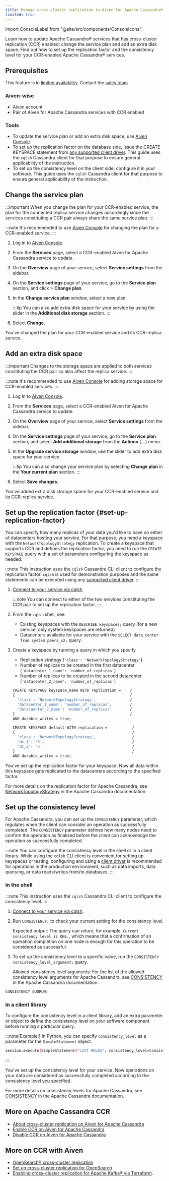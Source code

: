 ```yaml
---
title: Manage cross-cluster replication in Aiven for Apache Cassandra®
limited: true
---
```


import ConsoleLabel from "@site/src/components/ConsoleIcons";

Learn how to update Apache Cassandra® services that has cross-cluster replication (CCR) enabled: change the service plan and add an extra disk space. Find out how to set up the replication factor and the consistency level for your CCR-enabled Apache Cassandra® services.

## Prerequisites

This feature is in [limited availability](/docs/platform/concepts/beta_services).
Contact the [sales team](http://aiven.io/contact)

### Aiven-wise

-   Aiven account
-   Pair of Aiven for Apache Cassandra services with CCR enabled

### Tools
<!-- vale off -->
-   To update the service plan or add an extra disk space, use [Aiven
    Console](https://console.aiven.io/).
-   To set up the replication factor on the database side, issue the
    CREATE KEYSPACE statement from [any supported client
    driver](https://cassandra.apache.org/doc/latest/cassandra/getting_started/drivers.html).
    This guide uses the `cqlsh` Cassandra client for that purpose to
    ensure general applicability of the instruction.
-   To set up the consistency level on the client side, configure it in
    your software. This guide uses the `cqlsh` Cassandra client for that
    purpose to ensure general applicability of the instruction.
<!-- vale on -->

## Change the service plan

:::important
When you change the plan for your CCR-enabled service, the plan for the
connected replica service changes accordingly since the services
constituting a CCR pair always share the same service plan.
:::

:::note
It's recommended to use [Aiven Console](https://console.aiven.io/) for
changing the plan for a CCR-enabled service.
:::

1. Log in to [Aiven Console](https://console.aiven.io/).

1. From the **Services** page, select a CCR-enabled Aiven for Apache
    Cassandra service to update.

1. On the **Overview** page of your service, select **Service
    settings** from the sidebar.

1. On the **Service settings** page of your service, go to the
    **Service plan** section, and click <ConsoleLabel name="actions"/> > **Change plan**.

1. In the **Change service plan** window, select a new plan.

    :::tip
    You can also add extra disk space for your service by using the
    slider in the **Additional disk storage** section.
    :::

1. Select **Change**.

You've changed the plan for your CCR-enabled service and its
CCR-replica service.

## Add an extra disk space

:::important
Changes to the storage space are applied to both services constituting
the CCR pair so also affect the replica service.
:::

:::note
It's recommended to use [Aiven Console](https://console.aiven.io/) for
adding storage space for CCR-enabled services.
:::

1. Log in to [Aiven Console](https://console.aiven.io/).

1. From the **Services** page, select a CCR-enabled Aiven for Apache
    Cassandra service to update.

1. On the **Overview** page of your service, select **Service
    settings** from the sidebar.

1. On the **Service settings** page of your service, go to the
    **Service plan** section, and select **Add additional storage** from
    the **Actions** (**...**) menu.

1. In the **Upgrade service storage** window, use the slider to add
    extra disk space for your service.

    :::tip
    You can also change your service plan by selecting **Change plan**
    in the **Your current plan** section.
    :::

1. Select **Save changes**.

You've added extra disk storage space for your CCR-enabled service and
its CCR-replica service.

## Set up the replication factor {#set-up-replication-factor}

You can specify how many replicas of your data you'd like to have on
either of datacenters hosting your service. For that purpose, you need a
keyspace with the `NetworkTopologyStrategy` replication. To create a
keyspace that supports CCR and defines the replication factor, you need
to run the `CREATE KEYSPACE` query with a set of parameters configuring
the keyspace as needed.

:::note
This instruction uses the `cqlsh` Cassandra CLI client to configure the
replication factor. `cqlsh` is used for demonstration purposes and the
same statements can be executed using any [supported client
driver](https://cassandra.apache.org/doc/latest/cassandra/getting_started/drivers.html).
:::

1. [Connect to your service via cqlsh](/docs/products/cassandra/howto/connect-cqlsh-cli).

   :::note
   You can connect to either of the two services constituting the CCR
   pair to set up the replication factor.
   :::

1. From the `cqlsh` shell, see:

   - Existing keyspaces with the `DESCRIBE keyspaces;` query (for a
     new service, only system keyspaces are returned)
   - Datacenters available for your service with the
     `SELECT data_center from system.peers_v2;` query.

1. Create a keyspace by running a query in which you specify

   - Replication strategy (`'class': 'NetworkTopologyStrategy'`)
   - Number of replicas to be created in the first datacenter
     (`'datacenter_1_name': 'number_of_replicas'`)
   - Number of replicas to be created in the second datacenter
     (`'datacenter_2_name': 'number_of_replicas'`)

   ```bash
   CREATE KEYSPACE keyspace_name WITH replication =    /
   {                                                   /
     'class': 'NetworkTopologyStrategy',               /
     'datacenter_1_name': 'number_of_replicas',        /
     'datacaenter_2_name': 'number_of_replicas'        /
   }                                                   /
   AND durable_writes = true;
   ```

   ```bash title="Example"
   CREATE KEYSPACE default WITH replication =           /
   {                                                    /
     'class': 'NetworkTopologyStrategy',                /
     'dc_1': '3',                                       /
     'dc_2': '3'                                        /
   }                                                    /
   AND durable_writes = true;
   ```

You've set up the replication factor for your keyspace. Now all data
within this keyspace gets replicated to the datacenters according to the
specified factor.

For more details on the replication factor for Apache Cassandra, see
[NetworkTopologyStrategy](https://cassandra.apache.org/doc/4.1/cassandra/cql/ddl.html#networktopologystrategy)
in the Apache Cassandra documentation.

## Set up the consistency level

For Apache Cassandra, you can set up the `CONSISTENCY` parameter, which
regulates when the client can consider an operation as successfully
completed. The `CONSISTENCY` parameter defines how many nodes need to
confirm the operation as finalized before the client can acknowledge the
operation as successfully completed.

:::note
You can configure the consistency level in the shell or in a client
library. While using the `cqlsh` CLI client is convenient for setting up
keyspaces or testing, configuring and using a [client
driver](https://cassandra.apache.org/doc/latest/cassandra/getting_started/drivers.html)
is recommended for operations in the production environment, such as
data imports, data querying, or data reads/writes from/to databases.
:::

### In the shell

:::note
This instruction uses the `cqlsh` Cassandra CLI client to configure the
consistency level.
:::

1. [Connect to your service via cqlsh](/docs/products/cassandra/howto/connect-cqlsh-cli).

1. Run `CONSISTENCY;` to check your current setting for the consistency
    level.

    Expected output: The query can return, for example,
    `Current consistency level is ONE.`, which means that a confirmation
    of an operation completion on one node is enough for this operation
    to be considered as successful.

1. To set up the consistency level to a specific value, run the
    `CONSISTENCY consistency_level_argument;` query.

    Allowed consistency level arguments: For the list of the allowed
    consistency level arguments for Apache Cassandra, see
    [CONSISTENCY](https://cassandra.apache.org/doc/4.1/cassandra/tools/cqlsh.html#consistency)
    in the Apache Cassandra documentation.

```bash title="Example"
CONSISTENCY QUORUM;
```

### In a client library

To configure the consistency level in a client library, add an extra
parameter or object to define the consistency level on your software
component before running a particular query.

:::note[Example:]
In Python, you can specify `consistency_level` as a parameter for the
`SimpleStatement` object.

```bash
session.execute(SimpleStatement("LIST ROLES", consistency_level=ConsistencyLevel.ALL))
```
:::

You've set up the consistency level for your service. Now operations on
your data are considered as successfully completed according to the
consistency level you specified.

For more details on consistency levels for Apache Cassandra, see
[CONSISTENCY](https://cassandra.apache.org/doc/4.1/cassandra/tools/cqlsh.html#consistency)
in the Apache Cassandra documentation.

## More on Apache Cassandra CCR

-   [About cross-cluster replication on Aiven for Apache Cassandra](/docs/products/cassandra/concepts/cross-cluster-replication)
-   [Enable CCR on Aiven for Apache Cassandra](/docs/products/cassandra/howto/enable-cross-cluster-replication)
-   [Disable CCR on Aiven for Apache Cassandra](/docs/products/cassandra/howto/disable-cross-cluster-replication)

## More on CCR with Aiven

-   [OpenSearch® cross-cluster replication](/docs/products/opensearch/concepts/cross-cluster-replication-opensearch)
-   [Set up cross-cluster replication for OpenSearch](/docs/products/opensearch/howto/setup-cross-cluster-replication-opensearch)
-   [Enabling cross-cluster replication for Apache Kafka® via
    Terraform](https://aiven.io/developer/kafka-mirrormaker-crosscluster).
